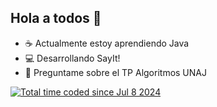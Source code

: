 ## Hola a todos 👋
  - :coffee: Actualmente estoy aprendiendo Java
  - :computer: Desarrollando SayIt! 
  - 💬 Preguntame sobre el TP Algoritmos UNAJ
   
<a href="https://wakatime.com/@2c637c62-33b6-466c-8ef4-ec0e42de03a2"><img src="https://wakatime.com/badge/user/2c637c62-33b6-466c-8ef4-ec0e42de03a2.svg" alt="Total time coded since Jul 8 2024" /></a>

<!--
**LovisottoSantiago/LovisottoSantiago** is a ✨ _special_ ✨ repository because its `README.md` (this file) appears on your GitHub profile.

Here are some ideas to get you started:

- 🔭 I’m currently working on ...
- 🌱 I’m currently learning ...
- 👯 I’m looking to collaborate on ...
- 🤔 I’m looking for help with ...
- 💬 Ask me about ...
- 📫 How to reach me: ...
- 😄 Pronouns: ...
- ⚡ Fun fact: ...
-->
